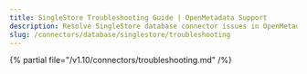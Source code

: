 ```yaml
---
title: SingleStore Troubleshooting Guide | OpenMetadata Support
description: Resolve SingleStore database connector issues in OpenMetadata with expert troubleshooting guides, common error fixes, and step-by-step solutions.
slug: /connectors/database/singlestore/troubleshooting
---
```


{% partial file="/v1.10/connectors/troubleshooting.md" /%}
